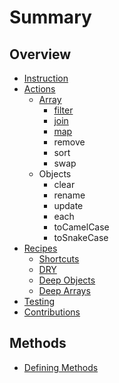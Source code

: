 # Summary

## Overview

* [Instruction](README.md)
* [Actions](basics.md)
  * [Array](basics/array.md)
    * [filter](basics/array/filter.md)
    * [join](basics/array/join.md)
    * [map](basics/array/map.md)
    * remove
    * sort
    * swap
  * Objects
    * clear
    * rename
    * update
    * each
    * toCamelCase
    * toSnakeCase
* [Recipes](recipes.md)
  * [Shortcuts](recipes/shortcuts.md)
  * [DRY](recipes/dry.md)
  * [Deep Objects](recipes/deep-objects.md)
  * [Deep Arrays](recipes/deep-arrays.md)
* [Testing](testing.md)
* [Contributions](contributions.md)

## Methods

* [Defining Methods](methods.md)

